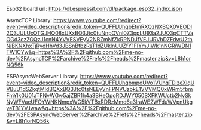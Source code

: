 Esp32 board url:
https://dl.espressif.com/dl/package_esp32_index.json

AsyncTCP Library:
https://www.youtube.com/redirect?event=video_description&redir_token=QUFFLUhqbEtmRXQzNXBQX0VEODl2Q3JULUxQTGJHQ08xUXxBQ3Jtc0tuNnpQVnl0Z3ppLU93a2JUQ3pCTTVaOGd3czZGQzJ1cnN4YVVESVEyV2NBZmNfZkRPNDJfVEJURVhDZFdwU2thNjBKNXhxTjRydHhVd3JBSnBtbzRsT1dZUklnUUZfY1FIYmJIWk1nNGRiWDN1TW1CYw&q=https%3A%2F%2Fgithub.com%2Fme-no-dev%2FAsyncTCP%2Farchive%2Frefs%2Fheads%2Fmaster.zip&v=L8h1orNQ56k

ESPAsyncWebServer Library:
https://www.youtube.com/redirect?event=video_description&redir_token=QUFFLUhqbmpoUVo1VUhqTDlzeXlqUVBuU1dSZkgtMldBQXxBQ3Jtc0tsNEEyVnFPNVUzbkE1VVVMQ0xWRm5fbmFmYlk0U01aTFNvWGw5ajZBR1h4a3BHeGpoRDJWY050SXFKWUctb2NvSkNyWFVaeUFOYWNKNmpxWG5kVTBxRDRzMmd6a3lraWE2WFduWVpnUkgyeTB1YVJwaw&q=https%3A%2F%2Fgithub.com%2Fme-no-dev%2FESPAsyncWebServer%2Farchive%2Frefs%2Fheads%2Fmaster.zip&v=L8h1orNQ56k
